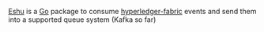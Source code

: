 [Eshu](https://en.wikipedia.org/wiki/Eshu) is a [Go](https://golang.org) package to consume [hyperledger-fabric](https://github.com/hyperledger/fabric) events and send them into a supported queue system (Kafka so far)
